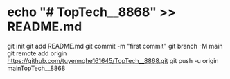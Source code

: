 # echo "# TopTech__8868" >> README.md
git init
git add README.md
git commit -m "first commit"
git branch -M main
git remote add origin https://github.com/tuyennqhe161645/TopTech__8868.git
git push -u origin mainTopTech__8868
